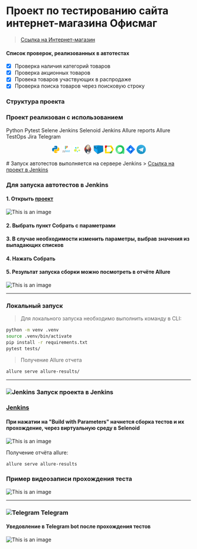 # Проект по тестированию сайта интернет-магазина Офисмаг
> <a target="_blank" href="https://www.officemag.ru/">Ссылка на Интернет-магазин</a>

#### Список проверок, реализованных в автотестах
- [x] Проверка наличия категорий товаров
- [x] Проверка акционных товаров
- [x] Провека товаров участвующих в распродаже
- [x] Проверка поиска товаров через поисковую строку

### Структура проекта

### Проект реализован с использованием
Python Pytest Selene Jenkins Selenoid Jenkins Allure reports Allure TestOps Jira Telegram 

<p  align="center">
  <code><img width="5%" title="Python" src="design_resources/logo/python.png"></code>
  <code><img width="5%" title="Pytest" src="design_resources/logo/pytest.png"></code>
  <code><img width="5%" title="Selene" src="design_resources/logo/selene.png"></code>
  <code><img width="5%" title="Jenkins" src="design_resources/logo/jenkins.png"></code>
  <code><img width="5%" title="Selenoid" src="design_resources/logo/selenoid.png"></code>
  <code><img width="5%" title="Allure Report" src="design_resources/logo/allure_report.png"></code>
  <code><img width="5%" title="Allure TestOps" src="design_resources/logo/allure_testops.png"></code>
  <code><img width="5%" title="Jira" src="design_resources/logo/jira.png"></code>
  <code><img width="5%" title="Telegram" src="design_resources/logo/tg.png"></code>
</p>
# Запуск автотестов выполняется на сервере Jenkins
> <a target="_blank" href="https://jenkins.autotests.cloud/job/project_bashurova_python">Ссылка на проект в Jenkins</a>

### Для запуска автотестов в Jenkins
#### 1. Открыть <a target="_blank" href="https://jenkins.autotests.cloud/job/project_bashurova_python">проект</a>

![This is an image](/design_resources/screens/)

#### 2. Выбрать пункт **Собрать с параметрами**
#### 3. В случае необходимости изменить параметры, выбрав значения из выпадающих списков
#### 4. Нажать **Собрать**
#### 5. Результат запуска сборки можно посмотреть в отчёте Allure

![This is an image](/design_resources/screens/)

----
### Локальный запуск

> Для локального запуска необходимо выполнить команду в СLI:
```bash
python -m venv .venv
source .venv/bin/activate
pip install -r requirements.txt
pytest tests/
```

> Получение Allure отчета
```bash
allure serve allure-results/
```

----
### <img width="5%" title="Jenkins" src="resources/logo/jenkins.png"> Запуск проекта в Jenkins

### [Jenkins](https://jenkins.autotests.cloud/job/python_project_okko.tv/)

#### При нажатии на "Build with Parameters" начнется сборка тестов и их прохождение, через виртуальную среду в Selenoid
![This is an image](resources/images/jenkins.png)

Получение отчёта allure:
```bash
allure serve allure-results
``` 

### Пример видеозаписи прохождения теста
![This is an image](/design_resources/screens/)

<!-- Telegram -->
----
### <img width="5%" title="Telegram" src="resources/logo/tg.png"> Telegram

#### Уведовление в Telegram bot после прохождения тестов

![This is an image](resources/images/tg_okkotv.png)